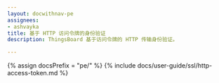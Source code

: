 ```yaml
---
layout: docwithnav-pe
assignees:
- ashvayka
title: 基于 HTTP 访问令牌的身份验证
description: ThingsBoard 基于访问令牌的 HTTP 传输身份验证。

---
```


{% assign docsPrefix = "pe/" %}
{% include docs/user-guide/ssl/http-access-token.md %}